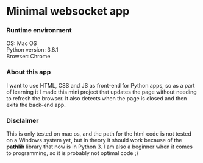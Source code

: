 # Minimal websocket app
### Runtime environment
OS: Mac OS  
Python version: 3.8.1  
Browser: Chrome  

### About this app
I want to use HTML, CSS and JS as front-end for Python apps, so as a part of 
learning it I made this mini project that updates the page without needing to 
refresh the browser. It also detects when the page is closed and then exits the back-end app.  

### Disclaimer
This is only tested on mac os, and the path for the html code is not tested on a Windows system yet,
but in theory it should work because of the **pathlib** library that now is in Python 3.
I am also a beginner when it comes to programming, so it is probably not optimal code ;)